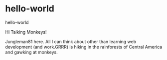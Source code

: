 # hello-world
hello-world 

Hi Talking Monkeys!

Jungleman81 here.  All I can think about other than learning web development (and work.GRRR) is hiking in the rainforests of Central America and gawking at monkeys.
